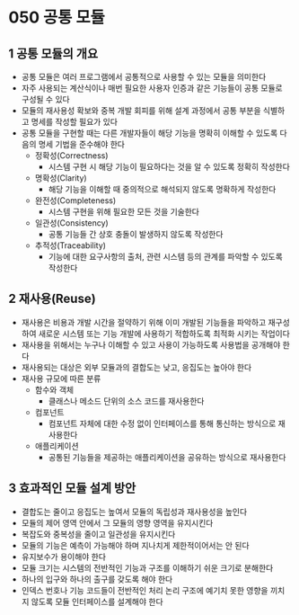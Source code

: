 # 050 공통 모듈

## 1 공통 모듈의 개요

- 공통 모듈은 여러 프로그램에서 공통적으로 사용할 수 있는 모듈을 의미한다
- 자주 사용되는 계산식이나 매번 필요한 사용자 인증과 같은 기능들이 공통 모듈로 구성될 수 있다
- 모듈의 재사용성 확보와 중복 개발 회피를 위해 설계 과정에서 공통 부분을 식별하고 명세를 작성할 필요가 있다
- 공통 모듈을 구현할 때는 다른 개발자들이 해당 기능을 명확히 이해할 수 있도록 다음의 명세 기법을 준수해야 한다
  - 정확성(Correctness)
    - 시스템 구현 시 해당 기능이 필요하다는 것을 알 수 있도록 정확히 작성한다
  - 명확성(Clarity)
    - 해당 기능을 이해할 때 중의적으로 해석되지 않도록 명확하게 작성한다
  - 완전성(Completeness)
    - 시스템 구현을 위해 필요한 모든 것을 기술한다
  - 일관성(Consistency)
    - 공통 기능들 간 상호 충돌이 발생하지 않도록 작성한다
  - 추적성(Traceability)
    - 기능에 대한 요구사항의 출처, 관련 시스템 등의 관계를 파악할 수 있도록 작성한다



## 2 재사용(Reuse)

- 재사용은 비용과 개발 시간을 절약하기 위해 이미 개발된 기능들을 파악하고 재구성하여 새로운 시스템 또는 기능 개발에 사용하기 적합하도록 최적화 시키는 작업이다
- 재사용을 위해서는 누구나 이해할 수 있고 사용이 가능하도록 사용법을 공개해야 한다
- 재사용되는 대상은 외부 모듈과의 결합도는 낮고, 응집도는 높아야 한다
- 재사용 규모에 따른 분류
  - 함수와 객체
    - 클래스나 메소드 단위의 소스 코드를 재사용한다
  - 컴포넌트
    - 컴포넌트 자체에 대한 수정 없이 인터페이스를 통해 통신하는 방식으로 재사용한다
  - 애플리케이션
    - 공통된 기능들을 제공하는 애플리케이션을 공유하는 방식으로 재사용한다



## 3 효과적인 모듈 설계 방안

- 결합도는 줄이고 응집도는 높여서 모듈의 독립성과 재사용성을 높인다
- 모듈의 제어 영역 안에서 그 모듈의 영향 영역을 유지시킨다
- 복잡도와 중복성을 줄이고 일관성을 유지시킨다
- 모듈의 기능은 예측이 가능해야 하며 지나치게 제한적이어서는 안 된다
- 유지보수가 용이해야 한다
- 모듈 크기는 시스템의 전반적인 기능과 구조를 이해하기 쉬운 크기로 분해한다
- 하나의 입구와 하나의 출구를 갖도록 해야 한다
- 인덱스 번호나 기능 코드들이 전반적인 처리 논리 구조에 예기치 못한 영향을 끼치지 않도록 모듈 인터페이스를 설계해야 한다